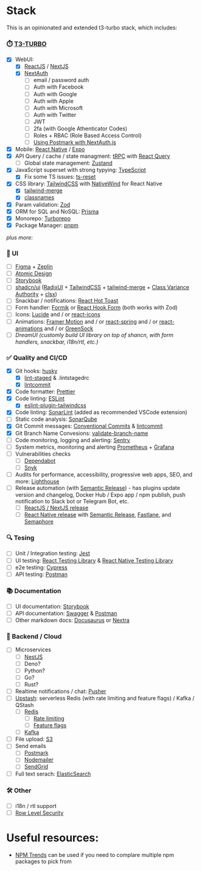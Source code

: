 # Stack

This is an opinionated and extended t3-turbo stack, which includes:

### ⏱️ [T3-TURBO](https://github.com/t3-oss/create-t3-turbo)

- [x] WebUI:
  - [x] [ReactJS](https://react.dev/) / [NextJS](https://nextjs.org/)
  - [x] [NextAuth](https://next-auth.js.org/)
    - [ ] email / password auth
    - [ ] Auth with Facebook
    - [ ] Auth with Google
    - [ ] Auth with Apple
    - [ ] Auth with Microsoft
    - [ ] Auth with Twitter
    - [ ] JWT
    - [ ] 2fa (with Google Athenticator Codes)
    - [ ] Roles + RBAC (Role Based Access Control)
    - [ ] [Using Postmark with NextAuth.js](https://shadcn.com/next-auth-postmark)
- [x] Mobile: [React Native](https://reactnative.dev/) / [Expo](https://expo.dev/)
- [x] API Query / cache / state managment: [tRPC](https://trpc.io/) with [React Query](https://tanstack.com/query/v3/)
  - [ ] Global state management: [Zustand](https://zustand-demo.pmnd.rs/)
- [x] JavaScript superset with strong typying: [TypeScript](https://www.typescriptlang.org/)
  - [x] Fix some TS issues: [ts-reset](https://github.com/total-typescript/ts-reset)
- [x] CSS library: [TailwindCSS](https://tailwindcss.com/) with [NativeWind](https://www.nativewind.dev/) for React Native
  - [x] [tailwind-merge](https://www.npmjs.com/package/tailwind-merge)
  - [x] [classnames](https://www.npmjs.com/package/classnames)
- [x] Param validation: [Zod](https://zod.dev/)
- [x] ORM for SQL and NoSQL: [Prisma](https://www.prisma.io/)
- [x] Monorepo: [Turborepo](https://turbo.build/repo)
- [x] Package Manager: [pnpm](https://pnpm.io/)

_plus more:_

### 🪪 UI

- [ ] [Figma](https://www.figma.com/) + [Zeplin](https://zeplin.io/)
- [ ] [Atomic Design](https://atomicdesign.bradfrost.com/chapter-2/)
- [ ] [Storybook](https://storybook.js.org/)
- [ ] [shadcn/ui](https://ui.shadcn.com/) ([RadixUI](https://www.radix-ui.com/) + [TailwindCSS](https://tailwindcss.com/) + [tailwind-merge](https://github.com/dcastil/tailwind-merge) + [Class Variance Authority](https://github.com/joe-bell/cva) + [clsx](https://github.com/lukeed/clsx))
- [ ] Snackbar / notifications: [React Hot Toast](https://react-hot-toast.com/)
- [ ] Form handler: [Formik](https://formik.org/) or [React Hook Form](https://react-hook-form.com/) (both works with Zod)
- [ ] Icons: [Lucide](https://lucide.dev/) and / or [react-icons](https://react-icons.github.io/react-icons/)
- [ ] Animations: [Framer Motion](https://www.framer.com/motion/) and / or [react-spring](https://www.react-spring.dev/) and / or [react-animations](https://github.com/FormidableLabs/react-animations) and / or [GreenSock](https://greensock.com/)
- [ ] _DreamUI (customly build UI library on top of shancn, with form handlers, snackbar, i18n/rtl, etc.)_

### ✅ Quality and CI/CD

- [x] Git hooks: [husky](https://typicode.github.io/husky/#/)
  - [x] [lint-staged](https://github.com/okonet/lint-staged) & .lintstagedrc
  - [x] [lintcommit](https://commitlint.js.org/)
- [x] Code formatter: [Prettier](https://prettier.io/)
- [x] Code linting: [ESLint](https://eslint.org/)
  - [x] [eslint-plugin-tailwindcss](https://github.com/francoismassart/eslint-plugin-tailwindcss)
- [x] Code linting: [SonarLint](https://www.sonarsource.com/products/sonarlint/) (added as recommended VSCode extension)
- [ ] Static code analysis: [SonarQube](https://www.sonarsource.com/products/sonarqube/)
- [x] Git Commit messages: [Conventional Commits](https://www.conventionalcommits.org/en/v1.0.0/) & [lintcommit](https://commitlint.js.org/)
- [x] Git Branch Name Convesions: [validate-branch-name](https://github.com/JsonMa/validate-branch-name#readme)
- [ ] Code monitoring, logging and alerting: [Sentry](https://sentry.io/welcome/)
- [ ] System metrics, monitoring and alerting [Prometheus](https://prometheus.io/) + [Grafana](https://grafana.com/)
- [ ] Vulnerabilities checks
  - [ ] [Dependabot](https://docs.github.com/en/code-security/dependabot/dependabot-alerts/about-dependabot-alerts)
  - [ ] [Snyk](https://snyk.io/)
- [ ] Audits for performance, accessibility, progressive web apps, SEO, and more: [Lighthouse](https://developer.chrome.com/docs/lighthouse/overview/#cli)
- [ ] Release automation (with [Semantic Release](https://semantic-release.gitbook.io/semantic-release/)) - has plugins update version and changelog, Docker Hub / Expo app / npm publish, push notification to Slack bot or Telegram Bot, etc.
  - [ ] [ReactJS / NextJS release](https://dev.to/amalv/how-to-setup-semantic-release-for-a-react-app-or-a-next-js-app-25c1)
  - [ ] [React Native release](https://semaphoreci.com/blog/automate-react-native-release) with [Semantic Release](https://github.com/semantic-release/semantic-release), [Fastlane](https://fastlane.tools/), and [Semaphore](https://semaphoreci.com/)

### 🔍 Tesing

- [ ] Unit / Integration testing: [Jest](https://jestjs.io/)
- [ ] UI testing: [React Testing Library](https://testing-library.com/docs/react-testing-library/intro/) & [React Native Testing Library](https://testing-library.com/docs/react-native-testing-library/intro)
- [ ] e2e testing: [Cypress](https://www.cypress.io/)
- [ ] API testing: [Postman](https://www.postman.com/)

### 📚 Documentation

- [ ] UI documentation: [Storybook](https://storybook.js.org/)
- [ ] API documentation: [Swagger](https://swagger.io/) & [Postman](https://www.postman.com/)
- [ ] Other markdown docs: [Docusaurus](https://docusaurus.io/) or [Nextra](https://nextra.site/)

### 💭 Backend / Cloud

- [ ] Microservices
  - [ ] [NestJS](https://nestjs.com/)
  - [ ] Deno?
  - [ ] Python?
  - [ ] Go?
  - [ ] Rust?
- [ ] Realtime notifications / chat: [Pusher](https://pusher.com/)
- [ ] [Upstash](https://upstash.com/): serverless Redis (with rate limiting and feature flags) / Kafka / QStash
  - [ ] [Redis](https://docs.upstash.com/redis)
    - [ ] [Rate limiting](https://upstash.com/blog/upstash-ratelimit)
    - [ ] [Feature flags](https://docs.upstash.com/redis/sdks/edge-flags/overview)
  - [ ] [Kafka](https://docs.upstash.com/kafka)
- [ ] File upload: [S3](https://aws.amazon.com/s3/?nc1=h_ls)
- [ ] Send emails
  - [ ] [Postmark](https://postmarkapp.com/)
  - [ ] [Nodemailer](https://nodemailer.com/about/)
  - [ ] [SendGrid](https://sendgrid.com/)
- [ ] Full text serach: [ElasticSearch](https://www.elastic.co/enterprise-search)

### 🛠️ Other

- [ ] i18n / rtl support
- [ ] [Row Level Security](https://www.postgresql.org/docs/current/ddl-rowsecurity.html)

# Useful resources:

- [NPM Trends](https://npmtrends.com/) can be used if you need to complare multiple npm packages to pick from
